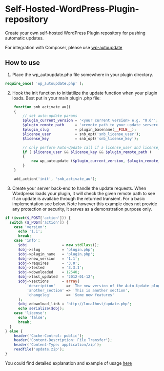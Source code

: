 # Self-Hosted-WordPress-Plugin-repository

Create your own self-hosted WordPress Plugin repository for pushing automatic updates.

For integration with Composer, please use [wp-autoupdate](https://github.com/wpplex/wp-autoupdate)

## How to use

1) Place the wp_autoupdate.php file somewhere in your plugin directory.
```php
require_once( 'wp_autoupdate.php' );
```
2) Hook the init function to initiatilize the update function when your plugin loads. Best put in your main plugin .php file:
```php
	function snb_activate_au()
	{
		// set auto-update params
		$plugin_current_version = '<your current version> e.g. "0.6"';
		$plugin_remote_path     = '<remote path to your update server> e.g. http://update.example.com'
		$plugin_slug            = plugin_basename(__FILE__);
		$license_user           = snb_opt('snb_license_user');
		$license_key            = snb_opt('snb_license_key');

		// only perform Auto-Update call if a license_user and license_key is given
		if ( $license_user && $license_key && $plugin_remote_path )
		{
			new wp_autoupdate ($plugin_current_version, $plugin_remote_path, $plugin_slug, $license_user, $license_key);
		}
	}

	add_action('init', 'snb_activate_au');
```

3) Create your server back-end to handle the update requests. When Wordpress loads your plugin, it will check the given remote path to see if an update is availabe through the returned transient. For a basic implementation see below. Note however this example does not provide any protection or security, it serves as a demonstration purpose only.

```php
if (isset($_POST['action'])) {
  switch ($_POST['action']) {
    case 'version':
      echo '1.1';
      break;
    case 'info':
      $obj                = new stdClass();
      $obj->slug          = 'plugin.php';
      $obj->plugin_name   = 'plugin.php';
      $obj->new_version   = '1.1';
      $obj->requires      = '3.0';
      $obj->tested        = '3.3.1';
      $obj->downloaded    = 12540;
      $obj->last_updated  = '2012-01-12';
      $obj->sections      = array(
          'description'     => 'The new version of the Auto-Update plugin',
          'another_section' => 'This is another section',
          'changelog'       => 'Some new features'
      );
      $obj->download_link = 'http://localhost/update.php';
      echo serialize($obj);
    case 'license':
      echo 'false';
      break;
  }
} else {
    header('Cache-Control: public');
    header('Content-Description: File Transfer');
    header('Content-Type: application/zip');
    readfile('update.zip');
}
```

You could find detailed explanation and example of usage [here](http://code.tutsplus.com/tutorials/a-guide-to-the-wordpress-http-api-automatic-plugin-updates--wp-25181)
